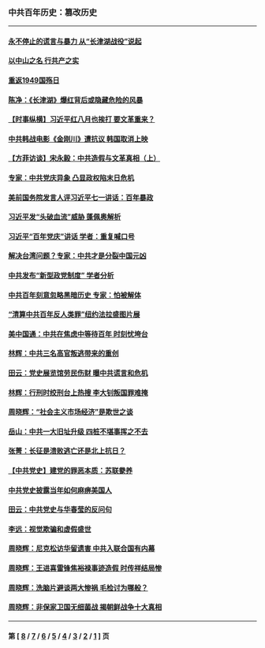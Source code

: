 ### 中共百年历史：篡改历史
---
#### [永不停止的谎言与暴力 从“长津湖战役”说起](../../pages/nf1176115/n13494094.md?03050430) 
#### [以中山之名 行共产之实](../../pages/nf1176115/n13346437.md?03050430) 
#### [重返1949国殇日](../../pages/nf1176115/n13346372.md?03050430) 
#### [陈净：《长津湖》爆红背后或隐藏危险的风暴](../../pages/nf1176115/n13314364.md?03050430) 
#### [【时事纵横】习近平红八月也挨打 要文革重来？](../../pages/nf1176115/n13231393.md?03050430) 
#### [中共韩战电影《金刚川》遭抗议 韩国取消上映](../../pages/nf1176115/n13219114.md?03050430) 
#### [【方菲访谈】宋永毅：中共造假与文革真相（上）](../../pages/nf1176115/n13200760.md?03050430) 
#### [专家：中共党庆异象 凸显政权陷末日危机](../../pages/nf1176115/n13067084.md?03050430) 
#### [美前国务院发言人评习近平七一讲话：百年暴政](../../pages/nf1176115/n13066986.md?03050430) 
#### [习近平发“头破血流”威胁 蓬佩奥解析](../../pages/nf1176115/n13063604.md?03050430) 
#### [习近平“百年党庆”讲话 学者：重复喊口号](../../pages/nf1176115/n13061411.md?03050430) 
#### [解决台湾问题？专家：中共才是分裂中国元凶](../../pages/nf1176115/n13060811.md?03050430) 
#### [中共发布“新型政党制度” 学者分析](../../pages/nf1176115/n13056354.md?03050430) 
#### [中共百年刻意忽略黑暗历史 专家：怕被解体](../../pages/nf1176115/n13056056.md?03050430) 
#### [“清算中共百年反人类罪”纽约法拉盛图片展](../../pages/nf1176115/n13052220.md?03050430) 
#### [美中国通：中共在焦虑中等待百年 时刻忧垮台](../../pages/nf1176115/n13048820.md?03050430) 
#### [林辉：中共三名高官叛逃带来的重创](../../pages/nf1176115/n13035206.md?03050430) 
#### [田云：党史展览馆劳民伤财 曝中共谎言和危机](../../pages/nf1176115/n13033900.md?03050430) 
#### [林辉：行刑时绞刑台上热搜 李大钊叛国罪难掩](../../pages/nf1176115/n13031965.md?03050430) 
#### [周晓辉：“社会主义市场经济”是欺世之谈](../../pages/nf1176115/n13024090.md?03050430) 
#### [岳山：中共一大旧址升级 四桩不堪事挥之不去](../../pages/nf1176115/n13021697.md?03050430) 
#### [张菁：长征是溃败逃亡还是北上抗日？](../../pages/nf1176115/n13020585.md?03050430) 
#### [【中共党史】建党的罪恶本质：苏联豢养](../../pages/nf1176115/n13011888.md?03050430) 
#### [中共党史披露当年如何麻痹美国人](../../pages/nf1176115/n12966400.md?03050430) 
#### [田云：中共党史与华春莹的反问句](../../pages/nf1176115/n12765178.md?03050430) 
#### [李远：视觉欺骗和虚假盛世](../../pages/nf1176115/n12993376.md?03050430) 
#### [周晓辉：尼克松访华留遗害 中共入联合国有内幕](../../pages/nf1176115/n12991422.md?03050430) 
#### [周晓辉：王进喜雷锋焦裕禄事迹造假 时传祥结局惨](../../pages/nf1176115/n12985497.md?03050430) 
#### [周晓辉：洗脑片避谈两大惨祸 毛检讨为哪般？](../../pages/nf1176115/n12971285.md?03050430) 
#### [周晓辉：非保家卫国无细菌战 揭朝鲜战争十大真相](../../pages/nf1176115/n12954161.md?03050430) 

---
#### 第 [ [8](./8.md?03050430) / [7](./7.md?03050430) / [6](./6.md?03050430) / [5](./5.md?03050430) / [4](./4.md?03050430) / [3](./3.md?03050430) / [2](./2.md?03050430) / [1](./1.md?03050430) ] 页

